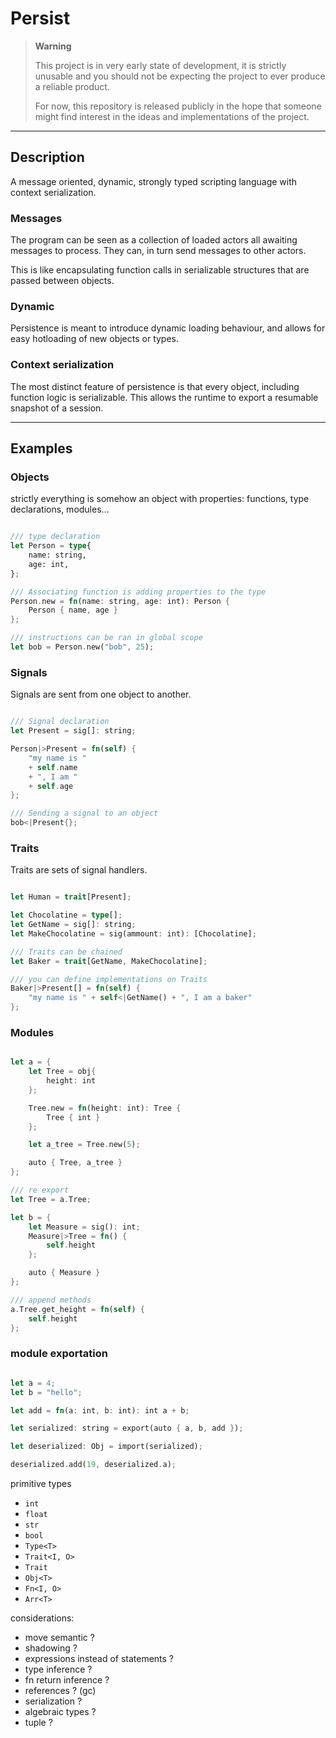# Persist

> **Warning**
> 
> This project is in very early state of development, it is strictly unusable and you should not be expecting the project to ever produce a reliable product.
>
> For now, this repository is released publicly in the hope that someone might find interest in the ideas and implementations of the project.

---

## Description

A message oriented, dynamic, strongly typed scripting language with context serialization.

### Messages

The program can be seen as a collection of loaded actors all awaiting messages to process.
They can, in turn send messages to other actors.

This is like encapsulating function calls in serializable structures that are passed between objects.

### Dynamic

Persistence is meant to introduce dynamic loading behaviour, and allows for easy hotloading of new objects or types.

### Context serialization

The most distinct feature of persistence is that every object, including function logic is serializable.
This allows the runtime to export a resumable snapshot of a session.

---

## Examples

### Objects

strictly everything is somehow an object with properties:
functions, type declarations, modules...

```rs

/// type declaration
let Person = type{
	name: string,
	age: int,
};

/// Associating function is adding properties to the type
Person.new = fn(name: string, age: int): Person {
	Person { name, age }
};

/// instructions can be ran in global scope
let bob = Person.new("bob", 25);

```

### Signals

Signals are sent from one object to another.

```rs

/// Signal declaration
let Present = sig[]: string;

Person|>Present = fn(self) {
	"my name is "
	+ self.name
	+ ", I am "
	+ self.age
};

/// Sending a signal to an object
bob<|Present{};

```

### Traits

Traits are sets of signal handlers.

```rs

let Human = trait[Present];

let Chocolatine = type[];
let GetName = sig[]: string;
let MakeChocolatine = sig(ammount: int): [Chocolatine];

/// Traits can be chained
let Baker = trait[GetName, MakeChocolatine];

/// you can define implementations on Traits
Baker|>Present[] = fn(self) {
	"my name is " + self<|GetName() + ", I am a baker"
};

```

### Modules

```rs

let a = {
	let Tree = obj{
		height: int
	};

	Tree.new = fn(height: int): Tree {
		Tree { int }
	};

	let a_tree = Tree.new(5);

	auto { Tree, a_tree }
};

/// re export
let Tree = a.Tree;

let b = {
	let Measure = sig(): int;
	Measure|>Tree = fn() {
		self.height
	};

	auto { Measure }
};

/// append methods
a.Tree.get_height = fn(self) {
	self.height
};

```

### module exportation

```rs

let a = 4;
let b = "hello";

let add = fn(a: int, b: int): int a + b;

let serialized: string = export(auto { a, b, add });

let deserialized: Obj = import(serialized);

deserialized.add(19, deserialized.a);

```

primitive types
- `int`
- `float`
- `str`
- `bool`
- `Type<T>`
- `Trait<I, O>`
- `Trait`
- `Obj<T>`
- `Fn<I, O>`
- `Arr<T>`

considerations:
- move semantic ?
- shadowing ?
- expressions instead of statements ?
- type inference ?
- fn return inference ?
- references ? (gc)
- serialization ?
- algebraic types ?
- tuple ?